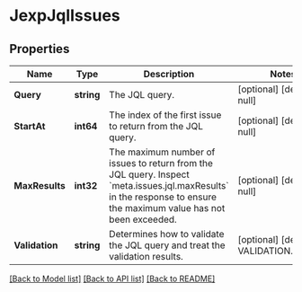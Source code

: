 # JexpJqlIssues

## Properties
Name | Type | Description | Notes
------------ | ------------- | ------------- | -------------
**Query** | **string** | The JQL query. | [optional] [default to null]
**StartAt** | **int64** | The index of the first issue to return from the JQL query. | [optional] [default to null]
**MaxResults** | **int32** | The maximum number of issues to return from the JQL query. Inspect &#x60;meta.issues.jql.maxResults&#x60; in the response to ensure the maximum value has not been exceeded. | [optional] [default to null]
**Validation** | **string** | Determines how to validate the JQL query and treat the validation results. | [optional] [default to VALIDATION.STRICT]

[[Back to Model list]](../README.md#documentation-for-models) [[Back to API list]](../README.md#documentation-for-api-endpoints) [[Back to README]](../README.md)

